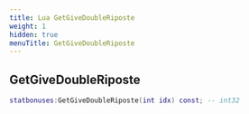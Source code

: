 ```yaml
---
title: Lua GetGiveDoubleRiposte
weight: 1
hidden: true
menuTitle: GetGiveDoubleRiposte
---
```

## GetGiveDoubleRiposte
```lua
statbonuses:GetGiveDoubleRiposte(int idx) const; -- int32
```